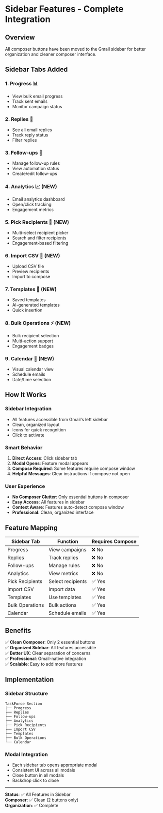 # Sidebar Features - Complete Integration

## Overview
All composer buttons have been moved to the Gmail sidebar for better organization and cleaner composer interface.

## Sidebar Tabs Added

### 1. **Progress** 📊
- View bulk email progress
- Track sent emails
- Monitor campaign status

### 2. **Replies** 💬
- See all email replies
- Track reply status
- Filter replies

### 3. **Follow-ups** 🔄
- Manage follow-up rules
- View automation status
- Create/edit follow-ups

### 4. **Analytics** 📈 (NEW)
- Email analytics dashboard
- Open/click tracking
- Engagement metrics

### 5. **Pick Recipients** 👥 (NEW)
- Multi-select recipient picker
- Search and filter recipients
- Engagement-based filtering

### 6. **Import CSV** 📄 (NEW)
- Upload CSV file
- Preview recipients
- Import to compose

### 7. **Templates** 📝 (NEW)
- Saved templates
- AI-generated templates
- Quick insertion

### 8. **Bulk Operations** ⚡ (NEW)
- Bulk recipient selection
- Multi-action support
- Engagement badges

### 9. **Calendar** 📅 (NEW)
- Visual calendar view
- Schedule emails
- Date/time selection

## How It Works

### Sidebar Integration
- All features accessible from Gmail's left sidebar
- Clean, organized layout
- Icons for quick recognition
- Click to activate

### Smart Behavior
1. **Direct Access**: Click sidebar tab
2. **Modal Opens**: Feature modal appears
3. **Compose Required**: Some features require compose window
4. **Helpful Messages**: Clear instructions if compose not open

### User Experience
- **No Composer Clutter**: Only essential buttons in composer
- **Easy Access**: All features in sidebar
- **Context Aware**: Features auto-detect compose window
- **Professional**: Clean, organized interface

## Feature Mapping

| Sidebar Tab | Function | Requires Compose |
|------------|----------|------------------|
| Progress | View campaigns | ❌ No |
| Replies | Track replies | ❌ No |
| Follow-ups | Manage rules | ❌ No |
| Analytics | View metrics | ❌ No |
| Pick Recipients | Select recipients | ✅ Yes |
| Import CSV | Import data | ✅ Yes |
| Templates | Use templates | ✅ Yes |
| Bulk Operations | Bulk actions | ✅ Yes |
| Calendar | Schedule emails | ✅ Yes |

## Benefits

✅ **Clean Composer**: Only 2 essential buttons  
✅ **Organized Sidebar**: All features accessible  
✅ **Better UX**: Clear separation of concerns  
✅ **Professional**: Gmail-native integration  
✅ **Scalable**: Easy to add more features  

## Implementation

### Sidebar Structure
```
TaskForce Section
├── Progress
├── Replies
├── Follow-ups
├── Analytics
├── Pick Recipients
├── Import CSV
├── Templates
├── Bulk Operations
└── Calendar
```

### Modal Integration
- Each sidebar tab opens appropriate modal
- Consistent UI across all modals
- Close button in all modals
- Backdrop click to close

---

**Status**: ✅ All Features in Sidebar  
**Composer**: ✅ Clean (2 buttons only)  
**Organization**: ✅ Complete

